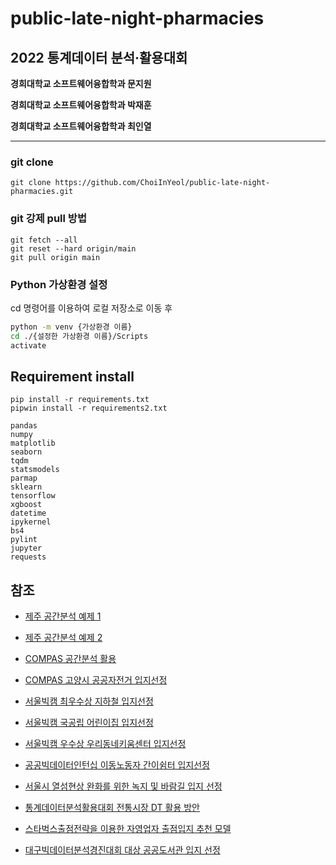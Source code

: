 # public-late-night-pharmacies

## 2022 통계데이터 분석·활용대회

**경희대학교 소프트웨어융합학과 문지원**

**경희대학교 소프트웨어융합학과 박재훈**

**경희대학교 소프트웨어융합학과 최인열**

---

### git clone

```git
git clone https://github.com/ChoiInYeol/public-late-night-pharmacies.git
```

### git 강제 pull 방법

```git
git fetch --all
git reset --hard origin/main
git pull origin main
```

### Python 가상환경 설정

cd 명령어를 이용하여 로컬 저장소로 이동 후

```bash
python -m venv {가상환경 이름}
cd ./{설정한 가상환경 이름}/Scripts
activate
```

## Requirement install

```shell
pip install -r requirements.txt
pipwin install -r requirements2.txt
```

```plain text
pandas
numpy
matplotlib
seaborn
tqdm
statsmodels
parmap
sklearn
tensorflow
xgboost
datetime
ipykernel
bs4
pylint
jupyter
requests
```

## 참조

- [제주 공간분석 예제 1](colab.research.google.com/drive/1GCGwWWrgXB6RupXQC1ZUvjM7Oq8rKM9U?usp=sharing)
- [제주 공간분석 예제 2](github.com/Hwan-I/Dacon_Analyze_Jejuspace)

- [COMPAS 공간분석 활용](compas.lh.or.kr/gis?pageIndex=1&pageSize=10&searchText=&searchKey=both)
- [COMPAS 고양시 공공자전거 입지선정](github.com/wansook0316/GoyangCityOptimalBicycleStationSuggestion)

- [서울빅캠 최우수상 지하철 입지선정](https://github.com/panghyuk/BigdataCampus)
- [서울빅캠 국공립 어린이집 입지선정](https://github.com/heejinADP/Seoul_Bigdata_Competition)
- [서울빅캠 우수상 우리동네키움센터 입지선정](https://github.com/jyshin0926/BigDataCampusContest)

- [공공빅데이터인턴십 이동노동자 간이쉼터 입지선정](https://github.com/DonghyunAnn/Gbig-Hackathon)

-  [서울시 열섬현상 완화를 위한 녹지 및 바람길 입지 선정](https://github.com/nseunghee97/heat_island_seoul)

- [통계데이터분석활용대회 전통시장 DT 활용 방안](https://github.com/jjonhwa/Policy-to-utilize-DT-in-traditional-markets)

- [스타벅스출점전략을 이용한 자영업자 출점입지 추천 모델](https://github.com/donghwan2/location_analysis/blob/master/Starbucks.ipynb)

- [대구빅데이터분석경진대회 대상 공공도서관 입지 선정](https://github.com/yoonhyeyoon/DaeguBigdataContest)